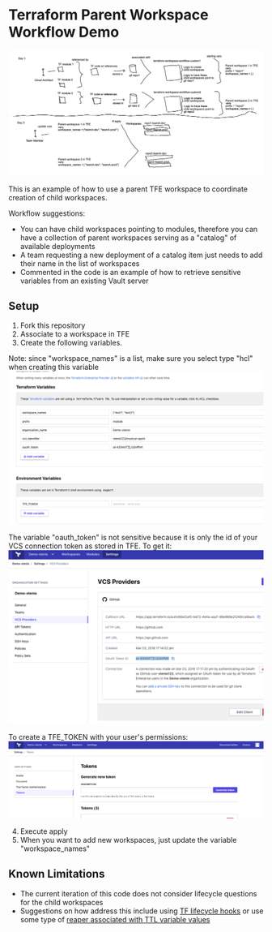 # Terraform Parent Workspace Workflow Demo
![TFE parent workspace diagram](img/TFE_parent_workspace_diagram.png "TFE parent workspace diagram")

This is an example of how to use a parent TFE workspace to coordinate creation of child workspaces. 

Workflow suggestions:
- You can have child workspaces pointing to modules, therefore you can have a collection of parent workspaces serving as a "catalog" of available deployments
- A team requesting a new deployment of a catalog item just needs to add their name in the list of workspaces
- Commented in the code is an example of how to retrieve sensitive variables from an existing Vault server


## Setup

1. Fork this repository
2. Associate to a workspace in TFE
3. Create the following variables.

Note: since "workspace_names" is a list, make sure you select type "hcl" when creating this variable
![TFE variables](img/TFE_variables.png "TFE Variables")

The variable "oauth_token" is not sensitive because it is only the id of your VCS connection token as stored in TFE.
To get it:
![Oauth Token](img/Oauth_Token.png "Oauth Token")

To create a TFE_TOKEN with your user's permissions:
![TFE Token](img/TFE_Token.png "TFE Token")

4. Execute apply
5. When you want to add new workspaces, just update the variable "workspace_names"

## Known Limitations
- The current iteration of this code does not consider lifecycle questions for the child workspaces
- Suggestions on how address this include using [TF lifecycle hooks](https://www.terraform.io/docs/configuration/resources.html#lifecycle-lifecycle-customizations) or use some type of [reaper associated with TTL variable values](https://github.com/AdamCavaliere/TFE_WorkspaceReaper) 